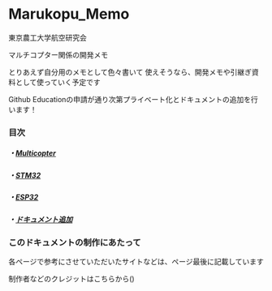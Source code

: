 # Marukopu_Memo

東京農工大学航空研究会

マルチコプター関係の開発メモ

とりあえず自分用のメモとして色々書いて
使えそうなら、開発メモや引継ぎ資料として使っていく予定です

Github Educationの申請が通り次第プライベート化とドキュメントの追加を行います！

### 目次

##### ・[Multicopter](documents/Multicopter/readme.md)

##### ・[STM32](documents/STM32/readme.md)

##### ・[ESP32](documents/ESP32/readme.md)

##### ・[ドキュメント追加](documents/manege/add_documents)

### このドキュメントの制作にあたって

各ページで参考にさせていただいたサイトなどは、ページ最後に記載しています

制作者などのクレジットはこちらから()
